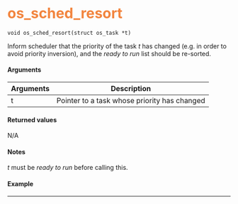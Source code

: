 ## <font color="#F2853F" style="font-size:24pt"> os_sched_resort </font>

```no-highlight
void os_sched_resort(struct os_task *t)
```

Inform scheduler that the priority of the task *t* has changed (e.g. in order to avoid priority inversion), and the *ready to run* list should be re-sorted.

#### Arguments

| Arguments | Description |
|-----------|-------------|
| t | Pointer to a task whose priority has changed |

#### Returned values

N/A

#### Notes

*t* must be *ready to run* before calling this.

#### Example

<Add text to set up the context for the example here>


---------------------
